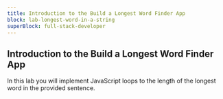 ```yaml
---
title: Introduction to the Build a Longest Word Finder App
block: lab-longest-word-in-a-string
superBlock: full-stack-developer
---
```


## Introduction to the Build a Longest Word Finder App

In this lab you will implement JavaScript loops to the length of the longest word in the provided sentence.
